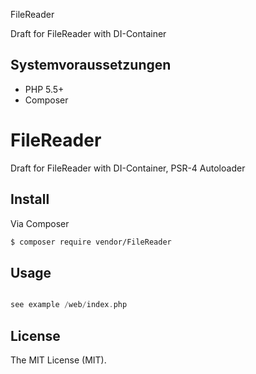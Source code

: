 FileReader

Draft for FileReader with DI-Container

## Systemvoraussetzungen

* PHP 5.5+
* Composer

# FileReader

Draft for FileReader with DI-Container, PSR-4 Autoloader

## Install

Via Composer

``` bash
$ composer require vendor/FileReader
```

## Usage

``` php

see example /web/index.php

```

## License

The MIT License (MIT).

